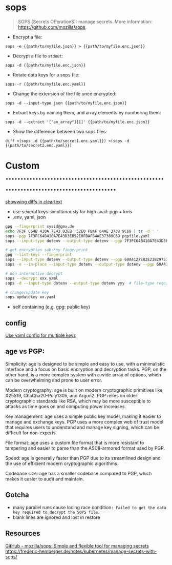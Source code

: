 # sops

> SOPS (Secrets OPerationS): manage secrets.
> More information: <https://github.com/mozilla/sops>.

- Encrypt a file:

`sops -e {{path/to/myfile.json}} > {{path/to/myfile.enc.json}}`

- Decrypt a file to `stdout`:

`sops -d {{path/to/myfile.enc.json}}`

- Rotate data keys for a sops file:

`sops -r {{path/to/myfile.enc.yaml}}`

- Change the extension of the file once encrypted:

`sops -d --input-type json {{path/to/myfile.enc.json}}`

- Extract keys by naming them, and array elements by numbering them:

`sops -d --extract '["an_array"][1]' {{path/to/myfile.enc.json}}`

- Show the difference between two sops files:

`diff <(sops -d {{path/to/secret1.enc.yaml}}) <(sops -d {{path/to/secret2.enc.yaml}})`


# Custom  ..........................................................................................
[showwing diffs in cleartext](https://github.com/mozilla/sops#47showing-diffs-in-cleartext-in-git)
- use several keys simultanously for high avail: pgp + kms
- .env, yaml, json
```bash
gpg --fingerprint sysid@gmx.de
echo 7F3F C64B 410A 7E43 D3EB  52E0 FBAF 64AE 3738 9C69 | tr -d ' '
sops -pgp 7F3FC64B410A7E43D3EB52E0FBAF64AE37389C69 pgpfile.yaml
sops --input-type dotenv --output-type dotenv --pgp 7F3FC64B410A7E43D3EB52E0FBAF64AE37389C69 xxx  # file-type required

# get encryption sub-key fingerprint
gpg --list-keys --fingerprint
sops --input-type dotenv --output-type dotenv --pgp 60A4127E82E218297532FAB6D750B66AE08F3B90 xxx
sops -e --in-place --input-type dotenv --output-type dotenv --pgp 60A4127E82E218297532FAB6D750B66AE08F3B90 yyy # file-type required

# non interactive decrypt
sops --decrypt xxx.yaml
sops -d --input-type dotenv --output-type dotenv yyy  # file-type required

# change/update key
sops updatekey xx.yaml
```
- self containing (e.g. gpg: public key)


## config
[Use yaml config for multiple keys](https://github.com/mozilla/sops#using-sops-yaml-conf-to-select-kms-pgp-for-new-files)



## age vs PGP:

Simplicity:
age is designed to be simple and easy to use, with a minimalistic interface and a focus on basic encryption and decryption tasks.
PGP, on the other hand, is a more complex system with a wide array of options, which can be overwhelming and prone to user error.

Modern cryptography:
age is built on modern cryptographic primitives like X25519, ChaCha20-Poly1305, and Argon2.
PGP relies on older cryptographic standards like RSA, which may be more susceptible to attacks as time goes on and computing power increases.

Key management:
age uses a simple public key model, making it easier to manage and exchange keys.
PGP uses a more complex web of trust model that requires users to understand and manage key signing, which can be difficult for non-experts.

File format:
age uses a custom file format that is more resistant to tampering and easier to parse than the ASCII-armored format used by PGP.

Speed:
age is generally faster than PGP due to its streamlined design and the use of efficient modern cryptographic algorithms.

Codebase size:
age has a smaller codebase compared to PGP, which makes it easier to audit and maintain.


## Gotcha
- many parallel runs cause locing race condition`: Failed to get the data key required to decrypt the SOPS file.`
- blank lines are ignored and lost in restore

## Resources
[GitHub - mozilla/sops: Simple and flexible tool for managing secrets](https://github.com/mozilla/sops)
https://frederic-hemberger.de/notes/kubernetes/manage-secrets-with-sops/
